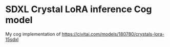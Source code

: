 # SDXL Crystal LoRA inference Cog model

My cog implementation of https://civitai.com/models/180780/crystals-lora-15sdxl